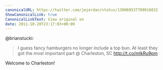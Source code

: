 ```yaml
---
canonicalURL: https://twitter.com/jmjordan/status/130060537789816832
ShowCanonicalLink: true
CanonicalLinkText: View original on
date: 2011-10-28T23:17:03+00:00
---
```

@brianstucki:

> I guess fancy hamburgers no longer include a top bun. At least they got the most important part  @ Charleston, SC http://t.co/mIkRu9pm

Welcome to Charleston!